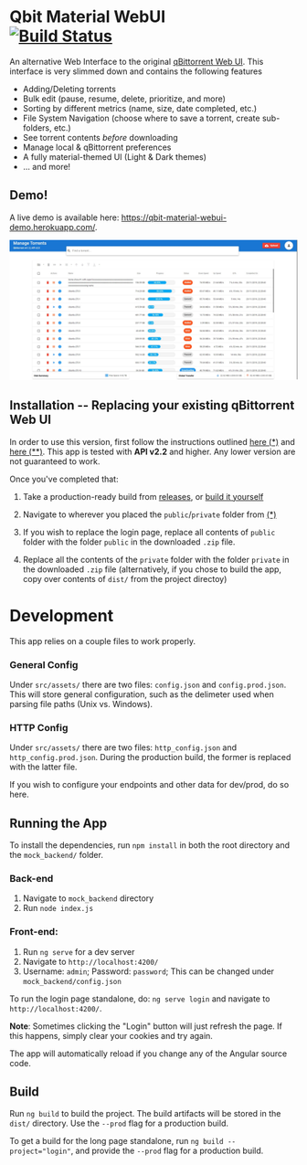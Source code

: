# Qbit Material WebUI <br/>[![Build Status](https://travis-ci.org/bill-ahmed/qbit-material-WebUI.svg?branch=master)](https://travis-ci.org/bill-ahmed/qbit-material-WebUI)

An alternative Web Interface to the original [qBittorrent Web UI](https://github.com/qbittorrent/qBittorrent). This interface is very slimmed down and contains the following features

* Adding/Deleting torrents
* Bulk edit (pause, resume, delete, prioritize, and more)
* Sorting by different metrics (name, size, date completed, etc.)
* File System Navigation (choose where to save a torrent, create sub-folders, etc.)
* See torrent contents _before_ downloading
* Manage local & qBittorrent preferences
* A fully material-themed UI (Light & Dark themes)
* ... and more!

## Demo!
A live demo is available here: https://qbit-material-webui-demo.herokuapp.com/.

<img src="builds/images/home_page.jpg" alt="Home Page"/>


## Installation -- Replacing your existing qBittorrent Web UI
In order to use this version, first follow the instructions outlined [here (*)](https://github.com/qbittorrent/qBittorrent/wiki/Developing-alternate-WebUIs-(WIP)) and [here (**)](https://github.com/qbittorrent/qBittorrent/wiki/Alternate-WebUI-usage). This app is tested with **API v2.2** and higher. Any lower version are not guaranteed to work.

Once you've completed that:

1. Take a production-ready build from [releases](https://github.com/bill-ahmed/qbit-material-WebUI/releases), or [build it yourself](#build)

2. Navigate to wherever you placed the `public`/`private` folder from [(*)](#replacing-your-existing-qbittorrent-web-ui)

3. If you wish to replace the login page, replace all contents of `public` folder with the folder `public` in the downloaded `.zip` file.

4. Replace all the contents of the `private` folder with the folder `private` in the downloaded `.zip` file (alternatively, if you chose to build the app, copy over contents of `dist/` from the project directoy)


# Development
This app relies on a couple files to work properly.

### General Config
Under `src/assets/` there are two files: `config.json` and `config.prod.json`. This will store general configuration, such as the delimeter used when parsing file paths (Unix vs. Windows).

### HTTP Config
Under `src/assets/` there are two files: `http_config.json` and `http_config.prod.json`. During the production build, the former is replaced with the latter file. 

If you wish to configure your endpoints and other data for dev/prod, do so here.

## Running the App
To install the dependencies, run `npm install` in both the root directory and the `mock_backend/` folder.

### Back-end
1. Navigate to `mock_backend` directory
2. Run `node index.js`

### Front-end:
1. Run `ng serve` for a dev server
2. Navigate to `http://localhost:4200/`
3. Username: `admin`; Password: `password`; This can be changed under `mock_backend/config.json`

To run the login page standalone, do: `ng serve login` and navigate to `http://localhost:4200/`.

**Note**: Sometimes clicking the "Login" button will just refresh the page. If this happens, simply clear your cookies and try again.

The app will automatically reload if you change any of the Angular source code.

## Build

Run `ng build` to build the project. The build artifacts will be stored in the `dist/` directory. Use the `--prod` flag for a production build. 

To get a build for the long page standalone, run `ng build --project="login"`, and provide the `--prod` flag for a production build.
